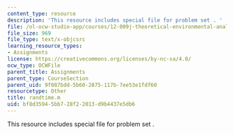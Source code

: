 ```yaml
---
content_type: resource
description: 'This resource includes special file for problem set . '
file: /ol-ocw-studio-app/courses/12-009j-theoretical-environmental-analysis-spring-2015/bf8d35945bb728f22013d9b4437e5db6_randtime.m
file_size: 969
file_type: text/x-objcsrc
learning_resource_types:
- Assignments
license: https://creativecommons.org/licenses/by-nc-sa/4.0/
ocw_type: OCWFile
parent_title: Assignments
parent_type: CourseSection
parent_uid: 9f087bdd-5b60-2875-117b-7ee53e1fdf60
resourcetype: Other
title: randtime.m
uid: bf8d3594-5bb7-28f2-2013-d9b4437e5db6
---
```

This resource includes special file for problem set . 